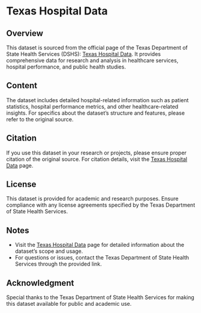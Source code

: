 # Texas Hospital Data

## Overview
This dataset is sourced from the official page of the Texas Department of State Health Services (DSHS): [Texas Hospital Data](https://www.dshs.texas.gov/THCIC/Hospitals/Download.shtm). It provides comprehensive data for research and analysis in healthcare services, hospital performance, and public health studies.

## Content
The dataset includes detailed hospital-related information such as patient statistics, hospital performance metrics, and other healthcare-related insights. For specifics about the dataset’s structure and features, please refer to the original source.

## Citation
If you use this dataset in your research or projects, please ensure proper citation of the original source. For citation details, visit the [Texas Hospital Data](https://www.dshs.texas.gov/THCIC/Hospitals/Download.shtm) page.

## License
This dataset is provided for academic and research purposes. Ensure compliance with any license agreements specified by the Texas Department of State Health Services.

## Notes
- Visit the [Texas Hospital Data](https://www.dshs.texas.gov/THCIC/Hospitals/Download.shtm) page for detailed information about the dataset’s scope and usage.
- For questions or issues, contact the Texas Department of State Health Services through the provided link.

## Acknowledgment
Special thanks to the Texas Department of State Health Services for making this dataset available for public and academic use.